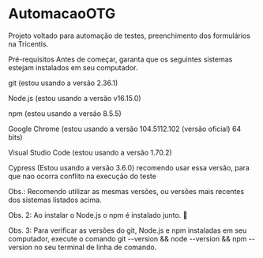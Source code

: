 # AutomacaoOTG
Projeto voltado para automação de testes, preenchimento dos formulários na Tricentis. 

Pré-requisitos
Antes de começar, garanta que os seguintes sistemas estejam instalados em seu computador.

git (estou usando a versão 2.36.1)

Node.js (estou usando a versão v16.15.0)

npm (estou usando a versão 8.5.5)

Google Chrome (estou usando a versão 104.5112.102 (versão oficial) 64 bits)

Visual Studio Code (estou usando a versão 1.70.2)

Cypress (Estou usando a versão 3.6.0) recomendo usar essa versão, para que nao ocorra conflito na execução do teste

Obs.: Recomendo utilizar as mesmas versões, ou versões mais recentes dos sistemas listados acima.

Obs. 2: Ao instalar o Node.js o npm é instalado junto. 🎉

Obs. 3: Para verificar as versões do git, Node.js e npm instaladas em seu computador, execute o comando git --version && node --version && npm --version no seu terminal de linha de comando.



